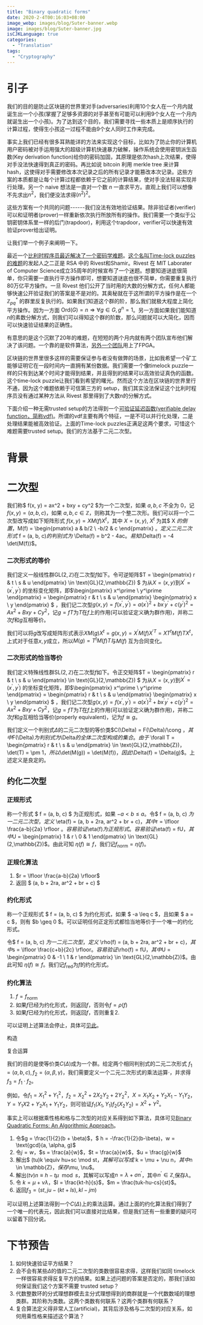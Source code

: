 ```yaml
---
title: "Binary quadratic forms"
date: 2020-2-4T00:16:03+08:00
image_webp: images/blog/Suter-banner.webp
image: images/blog/Suter-banner.jpg
isCJKLanguage: true
categories:
  - "Translation"
tags:
  - "Cryptography"
---
```


# 引子


我们的目的是防止区块链的世界里对手(adversaries)利用10个女人在一个月内就诞生出一个小孩(掌握了足够多资源的对手甚至有可能可以利用9个女人在一个月内就诞生出一个小孩)。为了达到这个目的，我们需要寻找一些本质上是顺序执行的计算过程，使得生小孩这一过程不能由9个女人同时工作来完成。

事实上我们已经有很多耳熟能详的方法来实现这个目标，比如为了防止你的计算机用户密码被对手运用强大的超级计算机快速暴力破解，操作系统会使用密钥派生函数(Key
derivation
function)给你的密码加固，其原理是依次hash上次结果，使得对手没法快速得到真正的密码。再比如说
bitcoin 利用 merkle tree 来计算
hash，这使得对手需要修改本次记录之后的所有记录才能篡改本次记录。这些方案的本质都是让每个计算过程都依赖于它之前的计算结果，使对手没法轻易实现并行处理。另一个
naive 想法是一直对一个数 $n$
一直求平方。直观上我们可以想像不先求出$n^2$，我们便没法求得$(n^2)^2$。

这些方案有一个共同的问题------我们没法有效地验证结果。除非验证者(verifier)可以和证明者(prover)一样重新依次执行所放所有的操作。我们需要一个类似于公钥密钥体系里一样的后门(trapdoor)，利用这个trapdoor，verifier可以快速有效验证prover给出证明。

让我们举一个例子来阐明一下。

最近一个[比利时程序员最近解决了一个密码学难题](https://www.wired.com/story/a-programmer-solved-a-20-year-old-forgotten-crypto-puzzle/)。[这个名叫Time-lock
puzzles的难题](http://people.csail.mit.edu/rivest/pubs/RSW96.pdf)的发起人之二正是
RSA 中的 Rivest和Shamir。Rivest 在 MIT Laborater of Computer
Science成立35周年的时候宣布了一个迷题。想要知道谜底很简单，你只需要一直执行平方操作即可，想要知道谜底也很不简单，你需要重复执行80万亿平方操作。一旦
Rivest
他们公开了当时用的大数的分解方式，任何人都能够快速公开验证我们的答案是不是对的。其奥秘就在于这所谓的平方操作是在一个
$\mathbb{Z}_{pq}^{*}$
的群里反复执行的。如果我们知道这个群的阶，那么我们就极大程度上简化平方操作。因为一方面
$\text{Ord}(G) = n \Rightarrow \forall g \in G, g^n = 1$。另一方面如果我们能知道$n$的素数分解方式，则我们可以得知这个群的阶数，那么问题就可以大简化，因而可以快速验证结果的正确性。

有意思的是这个沉默了20年的难题，在短短的两个月内就有两个团队宣布他们解决了该问题。一个靠的是软件算法，[另外一个团队](https://github.com/supranational/lcs35)用上了FPGA。

区块链的世界里很多这样的需要保证参与者没有做弊的场景，比如我希望一个矿工能够证明它在一段时间内一直拥有某份数据。我们需要一个像timelock
puzzle一样的只有到达某个时间才能得到结果，并且得到的结果可以高效验证真伪的函数。这个time-lock
puzzle让我们看到希望的曙光。然而这个方法在区块链的世界里行不通，因为这个难题依赖于可信第三方的
setup，我们其实没法保证这个比利时程序员没有通过某种方法从 Rivest
那里得到了大数n的分解方式。

下面介绍一种无需trusted setup的方法得到一个[可验证延迟函数(verifiable
delay
function，简称vdf)](https://eprint.iacr.org/2018/601.pdf)。所谓的vdf主要有两个特征，一是不可以并行化处理，二是处理结果能被高效验证。上面的Time-lock
puzzles正满足这两个要求，可惜这个难题需要trusted
setup。我们的方法基于二元二次型。

# 背景

# 二次型

我们称$ f(x, y) = ax^2 + bxy + cy^2 $为一个二次型，如果 $a, b, c$ 不全为
$0$，记$f(x, y) = (a, b, c)$，如果
$a, b, c \in \mathbb{Z}$，则称其为一个整二次形。我们可以将一个二次型改写成如下矩阵形式
$f(x, y) = X M(f) X^t$，其中 $X = (x, y)$, $X^t$
为其$ X $的倒置，$M(f) = \begin{pmatrix} a & b/2 \\ -b/2 & c \end{pmatrix} $。定义二元二次形式$ f = (a, b, c)$的判别式为$ \Delta(f) = b^2 - 4ac$。易知$\Delta(f) = -4 \det(M(f))$。

### 二次形式的等价

我们定义一般线性群$\text{GL}(2,\mathbb{Z})$在二次型$f$如下。令可逆矩阵$T = \begin{pmatrix} r & t \\ s & u \end{pmatrix} \in \text{GL}(2,\mathbb{Z}) $
为从$X = (x, y)$到$X^\prime = (x^\prime, y^\prime)$
的坐标变化矩阵，即$\begin{pmatrix} x^\prime \\ y^\prime \end{pmatrix} = \begin{pmatrix} r & t \\ s & u \end{pmatrix} \begin{pmatrix} x \\ y \end{pmatrix} $
，我们记二次型$g(x,y) = f(x^\prime, y^\prime) = a(x^\prime)^2 + bx^\prime y^\prime + c(y^\prime)^2 =  Ax^2 + Bxy + Cy^2$，记$g = fT$为$T$在$f$上的作用(可以验证定义确为群作用)，并称二次$f$和$g$互相等价。

我们可以将$g$改写成矩阵形式表示$X M(g) X^t  = g(x, y) = X^\prime M(f) X^{\prime T} = XT^t M(f) T X^t$，上式对于任意$x, y$成立，所以$M(g) = T^t M(f) T$与$M(f)$
互为合同变化。

### 二次形式的恰当等价

我们定义特殊线性群$\text{SL}(2,\mathbb{Z})$在二次型$f$如下。令正交矩阵$T = \begin{pmatrix} r & t \\ s & u \end{pmatrix} \in \text{GL}(2,\mathbb{Z}) $
为从$X = (x, y)$到$X^\prime = (x^\prime, y^\prime)$
的坐标变化矩阵，即$\begin{pmatrix} x^\prime \\ y^\prime \end{pmatrix} = \begin{pmatrix} r & t \\ s & u \end{pmatrix} \begin{pmatrix} x \\ y \end{pmatrix} $
，我们记二次型$g(x,y) = f(x^\prime, y^\prime) = a(x^\prime)^2 + bx^\prime y^\prime + c(y^\prime)^2 =  Ax^2 + Bxy + Cy^2$，记$g = fT$为$T$在$f$上的作用(可以验证定义确为群作用)，并称二次$f$和$g$互相恰当等价(properly
equivalent)，记为$f \cong g$。

我们定义一个判别式$\Delta$的二元二次型的等价类$C(\Delta) = F(\Delta)/\cong $，其中$F(\Delta)$为判别式为$\Delta$的全体二次型构成的集合。
由于$ \forall T = \begin{pmatrix} r & t \\ s & u \end{pmatrix} \in \text{GL}(2,\mathbb{Z})$，$\det(T) = \pm 1$，所以$\det(M(g)) = \det(M(f))$，因此$\Delta(f) = \Delta(g)$。上述定义是良定的。

约化二次型
----------

### 正规形式

称一个形式 $ f = (a, b, c) $ 为正规形式，如果
$-a < b \leq a$。令$ f = (a, b, c) $为一二元二次型，定义$ \eta(f) = (a, b + 2ra, ar^2 + br + c)$，其中$r = \lfloor \frac{a-b}{2a} \rfloor $。容易验证$\eta(f)$为正规形式。容易验证$\eta(f) = fU$，其中$U = \begin{pmatrix} 1 & r \\ 0 & 1 \end{pmatrix} \in \text{GL}(2,\mathbb{Z})$。由此可知
$\eta(f) \cong f$，我们记$f_{\text{norm}} = \eta(f)$。

### 正规化算法

1.  $r = \lfloor \frac{a-b}{2a} \rfloor$
2.  返回 $ (a, b + 2ra, ar^2 + br + c) $

### 约化形式

称一个正规形式 $ f = (a, b, c) $ 为约化形式，如果 $ -a \leq c $，且如果
$ a = c $，则有
$b \geq 0 $。可以证明任何正定形式都恰当地等价于一个唯一的约化形式。

令$ f = (a, b, c) $为一二元二次型，定义$ \rho(f) = (a, b + 2ra, ar^2 + br + c)$，其中$s = \lfloor \frac{c+b}{2c} \rfloor$。容易验证$\rho(f) = fU$，其中$U = \begin{pmatrix} 0 & -1 \\ 1 & r \end{pmatrix} \in \text{GL}(2,\mathbb{Z})$。由此可知
$\eta(f) \cong f$。我们记$f_{\text{red}}$为$f$的约化形式。

### 约化算法

1.  $f = f_{\text{norm}}$
2.  如果$f$已经为约化形式，则返回$f$，否则令$f = \rho(f)$
3.  如果$f$已经为约化形式，则返回$f$，否则重复2.

可以证明上述算法会停止，具体可[见此](https://github.com/Chia-Network/vdf-competition/blob/master/classgroups.pdf)。

构造

复合运算


我们的目的是使等价类$C(\Delta)$成为一个群。给定两个相同判别式的二元二次形式
$f_1 = (a, b, c), f_2 = (\alpha, \beta, \gamma)$，我们需要定义一个二元二次形式的乘法运算$\cdot$，并求得$f_3 = f_1 \cdot f_2$。

例如，令$f_1 = X_1^2 + Y_1^2$，$f_2 = X_2^2 + 2X_2Y_2 + 2Y_2^2$，$X = X_1X_2 + Y_2X_1 - Y_1Y_2$，$Y = Y_1X2 + Y_2X_1 + Y_1Y_2$，则可验证$f_1(X_1, Y_1)f_2(X_2Y_2) = X^2 + Y^2$。

事实上可以根据乘性格和格与二次型的对应关系得到如下算法，具体可见[Binary
Quadratic Forms: An Algorithmic
Approach](https://www.springer.com/gp/book/9783540463672)。

1.  令$g  = \frac{1}{2}(b + \beta)$，$ h = -\frac{1}{2}(b-\beta)$，$w = \text{gcd}(a, \alpha, g)$
2.  令$j = w$，$s = \frac{a}{w}$，$t = \frac{a}{w}$，$u = \frac{g}{w}$
3.  解出$ (tu)k \equiv hu+sc \mod st$，其解可以写成$ k = \mu + \nu n$，其中$n \in \mathbb{Z}$，保存$\mu, \nu$。
4.  解出$(t\nu)n \equiv h - t\mu \mod s$，其解可以写成$n =\lambda + \sigma n^\prime$，其中$n^\prime \in \mathbb{Z}$,保存$\lambda$。
5.  令
    $k = \mu + \nu\lambda$，$l = \frac{kt-h}{s}$，$m = \frac{tuk-hu-cs}{st}$。
6.  返回$f_3 = (st, ju-(kt+ls), kl-jm)$

可以证明上述算法得到一个$C(\Delta)$上的乘法运算。通过上面的约化算法我们得到了一个唯一的代表元，因此我们可以直接对比结果，但是我们还有一些重要的疑问可以留着下回分说。

下节预告
========

1.  如何快速验证平方结果？
2.  会不会有某些$\Delta$的值的二元二次型的类数很容易求得，这样我们如同
    timelock
    一样很容易求得反复平方的结果。如果上述问题的答案是否定的，那我们该如何保证我们这个方案不需要
    trusted setup？
3.  代数整数环的分式理想群模去主分式理想得到的商群就是一个代数数域的理想类群。其阶称为类数。这两个类数有何联系？这两个类群有何联系？
4.  复合算法定义得非常人工(artificial)，其背后涉及格与二次型的对应关系，如何用乘性格来描述这个算法？
